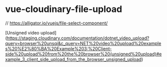 # vue-cloudinary-file-upload
// https://alligator.io/vuejs/file-select-component/

[Unsigned video upload] 
(https://staging.cloudinary.com/documentation/dotnet_video_upload?query=browser%20unsqi&c_query=NET%20video%20upload%20examples%20%E2%80%BA%20Example%203:%20Client-side%20upload%20from%20the%20browser%20(unsigned%20upload)#example_3_client_side_upload_from_the_browser_unsigned_upload)
 